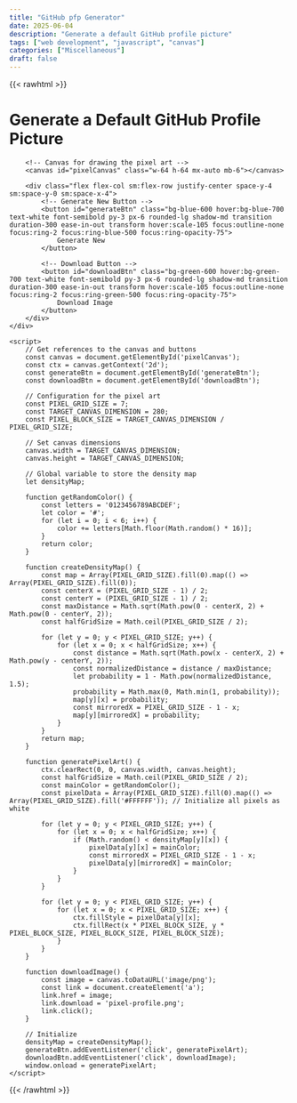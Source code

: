 ```yaml
---
title: "GitHub pfp Generator"
date: 2025-06-04
description: "Generate a default GitHub profile picture"
tags: ["web development", "javascript", "canvas"]
categories: ["Miscellaneous"]
draft: false
---
```


{{< rawhtml >}}
<!DOCTYPE html>
<html lang="en">
<head>
    <meta charset="UTF-8">
    <meta name="viewport" content="width=device-width, initial-scale=1.0">
    <title>Generate a Default GitHub Profile Picture</title>
    <!-- Tailwind CSS CDN -->
    <script src="https://cdn.tailwindcss.com"></script>
    <style>
        /* Custom font for better aesthetics */
        @import url('https://fonts.googleapis.com/css2?family=Inter:wght@400;600;700&display=swap');
        canvas {
            border: 2px solid #e5e7eb; /* Light border for the canvas */
            background-color: #ffffff; /* White background for pixels */
            image-rendering: pixelated; /* Ensures crisp pixel rendering */
            image-rendering: -moz-crisp-edges;
            image-rendering: crisp-edges;
            border-radius: 0.75rem; /* Rounded corners for the canvas */
            box-shadow: 0 4px 6px -1px rgba(0, 0, 0, 0.1), 0 2px 4px -1px rgba(0, 0, 0, 0.06); /* Subtle shadow */
        }
    </style>
</head>
<body>
    <div class="bg-white p-8 rounded-xl shadow-lg w-full max-w-2xl mx-auto text-center">
        <h1 class="text-3xl font-bold text-gray-800 mb-6">Generate a Default GitHub Profile Picture</h1>

        <!-- Canvas for drawing the pixel art -->
        <canvas id="pixelCanvas" class="w-64 h-64 mx-auto mb-6"></canvas>

        <div class="flex flex-col sm:flex-row justify-center space-y-4 sm:space-y-0 sm:space-x-4">
            <!-- Generate New Button -->
            <button id="generateBtn" class="bg-blue-600 hover:bg-blue-700 text-white font-semibold py-3 px-6 rounded-lg shadow-md transition duration-300 ease-in-out transform hover:scale-105 focus:outline-none focus:ring-2 focus:ring-blue-500 focus:ring-opacity-75">
                Generate New
            </button>

            <!-- Download Button -->
            <button id="downloadBtn" class="bg-green-600 hover:bg-green-700 text-white font-semibold py-3 px-6 rounded-lg shadow-md transition duration-300 ease-in-out transform hover:scale-105 focus:outline-none focus:ring-2 focus:ring-green-500 focus:ring-opacity-75">
                Download Image
            </button>
        </div>
    </div>

    <script>
        // Get references to the canvas and buttons
        const canvas = document.getElementById('pixelCanvas');
        const ctx = canvas.getContext('2d');
        const generateBtn = document.getElementById('generateBtn');
        const downloadBtn = document.getElementById('downloadBtn');

        // Configuration for the pixel art
        const PIXEL_GRID_SIZE = 7;
        const TARGET_CANVAS_DIMENSION = 280;
        const PIXEL_BLOCK_SIZE = TARGET_CANVAS_DIMENSION / PIXEL_GRID_SIZE;

        // Set canvas dimensions
        canvas.width = TARGET_CANVAS_DIMENSION;
        canvas.height = TARGET_CANVAS_DIMENSION;

        // Global variable to store the density map
        let densityMap;

        function getRandomColor() {
            const letters = '0123456789ABCDEF';
            let color = '#';
            for (let i = 0; i < 6; i++) {
                color += letters[Math.floor(Math.random() * 16)];
            }
            return color;
        }

        function createDensityMap() {
            const map = Array(PIXEL_GRID_SIZE).fill(0).map(() => Array(PIXEL_GRID_SIZE).fill(0));
            const centerX = (PIXEL_GRID_SIZE - 1) / 2;
            const centerY = (PIXEL_GRID_SIZE - 1) / 2;
            const maxDistance = Math.sqrt(Math.pow(0 - centerX, 2) + Math.pow(0 - centerY, 2));
            const halfGridSize = Math.ceil(PIXEL_GRID_SIZE / 2);

            for (let y = 0; y < PIXEL_GRID_SIZE; y++) {
                for (let x = 0; x < halfGridSize; x++) {
                    const distance = Math.sqrt(Math.pow(x - centerX, 2) + Math.pow(y - centerY, 2));
                    const normalizedDistance = distance / maxDistance;
                    let probability = 1 - Math.pow(normalizedDistance, 1.5);
                    probability = Math.max(0, Math.min(1, probability));
                    map[y][x] = probability;
                    const mirroredX = PIXEL_GRID_SIZE - 1 - x;
                    map[y][mirroredX] = probability;
                }
            }
            return map;
        }

        function generatePixelArt() {
            ctx.clearRect(0, 0, canvas.width, canvas.height);
            const halfGridSize = Math.ceil(PIXEL_GRID_SIZE / 2);
            const mainColor = getRandomColor();
            const pixelData = Array(PIXEL_GRID_SIZE).fill(0).map(() => Array(PIXEL_GRID_SIZE).fill('#FFFFFF')); // Initialize all pixels as white

            for (let y = 0; y < PIXEL_GRID_SIZE; y++) {
                for (let x = 0; x < halfGridSize; x++) {
                    if (Math.random() < densityMap[y][x]) {
                        pixelData[y][x] = mainColor;
                        const mirroredX = PIXEL_GRID_SIZE - 1 - x;
                        pixelData[y][mirroredX] = mainColor;
                    }
                }
            }

            for (let y = 0; y < PIXEL_GRID_SIZE; y++) {
                for (let x = 0; x < PIXEL_GRID_SIZE; x++) {
                    ctx.fillStyle = pixelData[y][x];
                    ctx.fillRect(x * PIXEL_BLOCK_SIZE, y * PIXEL_BLOCK_SIZE, PIXEL_BLOCK_SIZE, PIXEL_BLOCK_SIZE);
                }
            }
        }

        function downloadImage() {
            const image = canvas.toDataURL('image/png');
            const link = document.createElement('a');
            link.href = image;
            link.download = 'pixel-profile.png';
            link.click();
        }

        // Initialize
        densityMap = createDensityMap();
        generateBtn.addEventListener('click', generatePixelArt);
        downloadBtn.addEventListener('click', downloadImage);
        window.onload = generatePixelArt;
    </script>
</body>
</html>
{{< /rawhtml >}} 